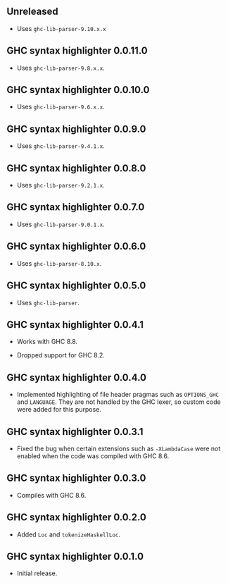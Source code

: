 ## Unreleased

* Uses `ghc-lib-parser-9.10.x.x`

## GHC syntax highlighter 0.0.11.0

* Uses `ghc-lib-parser-9.8.x.x`.

## GHC syntax highlighter 0.0.10.0

* Uses `ghc-lib-parser-9.6.x.x`.

## GHC syntax highlighter 0.0.9.0

* Uses `ghc-lib-parser-9.4.1.x`.

## GHC syntax highlighter 0.0.8.0

* Uses `ghc-lib-parser-9.2.1.x`.

## GHC syntax highlighter 0.0.7.0

* Uses `ghc-lib-parser-9.0.1.x`.

## GHC syntax highlighter 0.0.6.0

* Uses `ghc-lib-parser-8.10.x`.

## GHC syntax highlighter 0.0.5.0

* Uses `ghc-lib-parser`.

## GHC syntax highlighter 0.0.4.1

* Works with GHC 8.8.

* Dropped support for GHC 8.2.

## GHC syntax highlighter 0.0.4.0

* Implemented highlighting of file header pragmas such as `OPTIONS_GHC` and
  `LANGUAGE`. They are not handled by the GHC lexer, so custom code were
  added for this purpose.

## GHC syntax highlighter 0.0.3.1

* Fixed the bug when certain extensions such as `-XLambdaCase` were not
  enabled when the code was compiled with GHC 8.6.

## GHC syntax highlighter 0.0.3.0

* Compiles with GHC 8.6.

## GHC syntax highlighter 0.0.2.0

* Added `Loc` and `tokenizeHaskellLoc`.

## GHC syntax highlighter 0.0.1.0

* Initial release.
